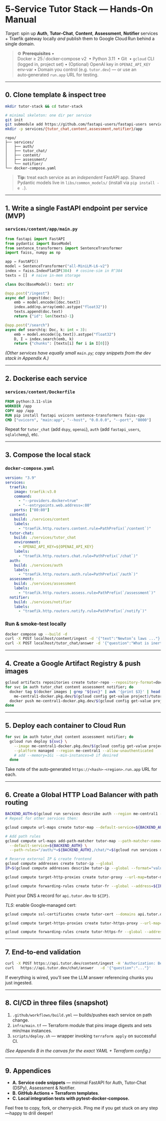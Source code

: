 # 5‑Service Tutor Stack — **Hands‑On Manual**

*Target*: spin up **Auth**, **Tutor‑Chat**, **Content**, **Assessment**, **Notifier** services + Traefik gateway locally *and* publish them to Google Cloud Run behind a single domain.

> ⚙️ **Prerequisites**
> • Docker ≥ 25 ⧸ docker‑compose v2  • Python 3.11  • Git  • `gcloud` CLI (logged in, project set)
> • (Optional) OpenAI key in `OPENAI_API_KEY` env‑var
> • Domain you control (e.g. `tutor.dev`) — or use an auto‑generated `run.app` URL for testing.

---

## 0. Clone template & inspect tree

```bash
mkdir tutor‑stack && cd tutor‑stack

# minimal skeleton: one dir per service
git init
git submodule add https://github.com/fastapi-users/fastapi-users services/auth
mkdir -p services/{tutor_chat,content,assessment,notifier}/app
```

```
repo/
├── services/
│   ├── auth/
│   ├── tutor_chat/
│   ├── content/
│   ├── assessment/
│   └── notifier/
└── docker-compose.yaml
```

> **Tip:** treat each service as an *independent* FastAPI app.  Shared Pydantic models live in `libs/common_models/` (install via `pip install -e .`).

---

## 1. Write a **single FastAPI endpoint** per service (MVP)

### `services/content/app/main.py`

```python
from fastapi import FastAPI
from pydantic import BaseModel
from sentence_transformers import SentenceTransformer
import faiss, numpy as np

app = FastAPI()
model = SentenceTransformer("all-MiniLM-L6-v2")
index = faiss.IndexFlatIP(384)  # cosine‑sim in R^384
texts = []  # naive in‑mem storage

class Doc(BaseModel): text: str

@app.post("/ingest")
async def ingest(doc: Doc):
    emb = model.encode([doc.text])
    index.add(np.array(emb).astype("float32"))
    texts.append(doc.text)
    return {"id": len(texts)-1}

@app.post("/search")
async def search(q: Doc, k: int = 3):
    emb = model.encode([q.text]).astype("float32")
    D, I = index.search(emb, k)
    return {"chunks": [texts[i] for i in I[0]]}
```

*(Other services have equally small `main.py`; copy snippets from the dev stack in Appendix A.)*

---

## 2. Dockerise each service

### `services/content/Dockerfile`

```dockerfile
FROM python:3.11-slim
WORKDIR /app
COPY app /app
RUN pip install fastapi uvicorn sentence-transformers faiss-cpu
CMD ["uvicorn", "main:app", "--host", "0.0.0.0", "--port", "8000"]
```

Repeat for `tutor_chat` (add `dspy`, `openai`), `auth` (add `fastapi_users`, `sqlalchemy`), etc.

---

## 3. Compose the **local stack**

### `docker-compose.yaml`

```yaml
version: "3.9"
services:
  traefik:
    image: traefik:v3.0
    command:
      - "--providers.docker=true"
      - "--entrypoints.web.address=:80"
    ports: ["80:80"]
  content:
    build: ./services/content
    labels:
      - "traefik.http.routers.content.rule=PathPrefix(`/content`)"
  tutor-chat:
    build: ./services/tutor_chat
    environment:
      - OPENAI_API_KEY=${OPENAI_API_KEY}
    labels:
      - "traefik.http.routers.chat.rule=PathPrefix(`/chat`)"
  auth:
    build: ./services/auth
    labels:
      - "traefik.http.routers.auth.rule=PathPrefix(`/auth`)"
  assessment:
    build: ./services/assessment
    labels:
      - "traefik.http.routers.assess.rule=PathPrefix(`/assessment`)"
  notifier:
    build: ./services/notifier
    labels:
      - "traefik.http.routers.notify.rule=PathPrefix(`/notify`)"
```

### Run & smoke‑test locally

```bash
docker compose up --build -d
curl -X POST localhost/content/ingest -d '{"text":"Newton’s laws ..."}' -H 'Content-Type: application/json'
curl -X POST localhost/tutor_chat/answer -d '{"question":"What is inertia?"}' -H 'Content-Type: application/json'
```

---

## 4. Create a **Google Artifact Registry** & push images

```bash
gcloud artifacts repositories create tutor-repo --repository-format=docker --location=me-central1
for svc in auth tutor_chat content assessment notifier; do
  docker tag $(docker images | grep "${svc}" | awk '{print $3}' | head -1) \
    me-central1-docker.pkg.dev/$(gcloud config get-value project)/tutor-repo/${svc}:v0.1
  docker push me-central1-docker.pkg.dev/$(gcloud config get-value project)/tutor-repo/${svc}:v0.1
done
```

---

## 5. Deploy each container to **Cloud Run**

```bash
for svc in auth tutor_chat content assessment notifier; do
  gcloud run deploy ${svc} \
    --image me-central1-docker.pkg.dev/$(gcloud config get-value project)/tutor-repo/${svc}:v0.1 \
    --platform managed --region me-central1 --allow-unauthenticated
    # add --memory=1Gi --min-instances=0 if desired
  done
```

Take note of the auto‑generated `https://<hash>-<region>.run.app` URL for each.

---

## 6. Create a **Global HTTP Load Balancer** with path routing

```bash
BACKEND_AUTH=$(gcloud run services describe auth --region me-central1 --format="value(status.address.url)")
# Repeat for other services then:

gcloud compute url-maps create tutor-map --default-service=${BACKEND_AUTH}

# Add path rules
gcloud compute url-maps add-path-matcher tutor-map --path-matcher-name=tutor-pm \
  --default-service=${BACKEND_AUTH} \
  --path-rules="/auth/*=${BACKEND_AUTH},/chat/*=$(gcloud run services describe tutor_chat ...)/content/*=$(gcloud run services describe content ...)/assessment/*=$(gcloud run services describe assessment ...)/notify/*=$(gcloud run services describe notifier ...)"

# Reserve external IP & create frontend
gcloud compute addresses create tutor-ip --global
IP=$(gcloud compute addresses describe tutor-ip --global --format="value(address)")

gcloud compute target-http-proxies create tutor-proxy --url-map=tutor-map

gcloud compute forwarding-rules create tutor-fr --global --address=${IP} --ports=80 --target-http-proxy=tutor-proxy
```

Point your DNS `A` record for `api.tutor.dev` to `${IP}`.

*TLS*: enable Google‑managed cert:

```bash
gcloud compute ssl-certificates create tutor-cert --domains api.tutor.dev

gcloud compute target-https-proxies create tutor-https-proxy --url-map=tutor-map --ssl-certificates=tutor-cert

gcloud compute forwarding-rules create tutor-https-fr --global --address=${IP} --ports 443 --target-https-proxy tutor-https-proxy
```

---

## 7. End‑to‑end validation

```bash
curl -X POST https://api.tutor.dev/content/ingest -H 'Authorization: Bearer <your_jwt>' ...
curl   https://api.tutor.dev/chat/answer   -d '{"question":"..."}'
```

If everything is wired, you’ll see the LLM answer referencing chunks you just ingested.

---

## 8. CI/CD in three files (snapshot)

1. `.github/workflows/build.yml` — builds/pushes each service on path change.
2. `infra/main.tf` — Terraform module that pins image digests and sets min/max instances.
3. `scripts/deploy.sh` — wrapper invoking `terraform apply` on successful CI.

*(See Appendix B in the canvas for the exact YAML + Terraform config.)*

---

## 9. Appendices

* **A. Service code snippets** — minimal FastAPI for Auth, Tutor‑Chat (DSPy), Assessment & Notifier.
* **B. GitHub Actions + Terraform templates**.
* **C. Local integration tests with pytest‑docker‑compose.**

Feel free to copy, fork, or cherry‑pick.  Ping me if you get stuck on any step—happy to drill deeper!
